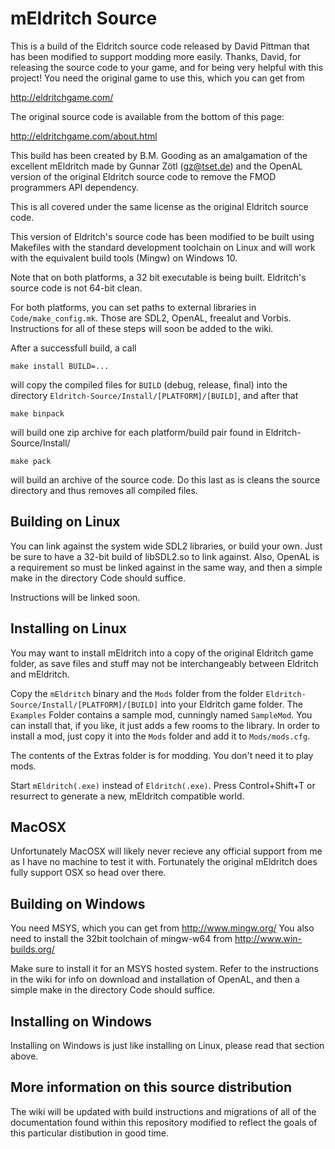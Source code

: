 # mEldritch Source #

This is a build of the Eldritch source code released by David Pittman that
has been modified to support modding more easily. Thanks, David, for
releasing the source code to your game, and for being very helpful with
this project! You need the original game to use this, which you can get
from

<http://eldritchgame.com/>

The original source code is available from the bottom of this page:

<http://eldritchgame.com/about.html>

This build has been created by B.M. Gooding as an amalgamation of the excellent 
mEldritch made by Gunnar Zötl (gz@tset.de) and the OpenAL version of the original 
Eldritch source code to remove the FMOD programmers API dependency. 

This is all covered under the same license as the original Eldritch source code.

This version of Eldritch's source code has been modified to be built using
Makefiles with the standard development toolchain on Linux and will work
with the equivalent build tools (Mingw) on Windows 10.

Note that on both platforms, a 32 bit executable is being built.
Eldritch's source code is not 64-bit clean.

For both platforms, you can set paths to external libraries in
`Code/make_config.mk`. Those are SDL2, OpenAL, freealut and Vorbis.
Instructions for all of these steps will soon be added to the wiki.

After a successfull build, a call

	make install BUILD=...

will copy the compiled files for `BUILD` (debug, release, final) into the
directory `Eldritch-Source/Install/[PLATFORM]/[BUILD]`, and after that

	make binpack

will build one zip archive for each platform/build pair found in
Eldritch-Source/Install/

	make pack

will build an archive of the source code. Do this last as is cleans the
source directory and thus removes all compiled files.

## Building on Linux ##

You can link against the system wide SDL2 libraries, or build your own.
Just be sure to have a 32-bit build of libSDL2.so to link against.
Also, OpenAL is a requirement so must be linked against in the same way, 
and then a simple make in the directory Code should suffice.

Instructions will be linked soon.

## Installing on Linux ##

You may want to install mEldritch into a copy of the original Eldritch game
folder, as save files and stuff may not be interchangeably between Eldritch
and mEldritch.

Copy the `mEldritch` binary and the `Mods` folder from the folder
`Eldritch-Source/Install/[PLATFORM]/[BUILD]` into your Eldritch game
folder. The `Examples` Folder contains a sample mod, cunningly named
`SampleMod`. You can install that, if you like, it just adds a few rooms to
the library. In order to install a mod, just copy it into the `Mods` folder
and add it to `Mods/mods.cfg`.

The contents of the Extras folder is for modding. You don't need it to play
mods.

Start `mEldritch(.exe)` instead of `Eldritch(.exe)`. Press Control+Shift+T
or resurrect to generate a new, mEldritch compatible world.

## MacOSX ##

Unfortunately MacOSX will likely never recieve any official support from me
as I have no machine to test it with. Fortunately the original mEldritch 
does fully support OSX so head over there.

## Building on Windows ##

You need MSYS, which you can get from  <http://www.mingw.org/>
You also need to install the 32bit toolchain of mingw-w64 from
<http://www.win-builds.org/>

Make sure to install it for an MSYS hosted system. Refer to the instructions
in the wiki for info on download and installation of OpenAL, and then a simple 
make in the directory Code should suffice.

## Installing on Windows ##

Installing on Windows is just like installing on Linux, please read that
section above.

## More information on this source distribution ##
The wiki will be updated with build instructions and migrations of all of
the documentation found within this repository modified to reflect the goals
of this particular distibution in good time.
